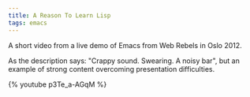 ```yaml
---
title: A Reason To Learn Lisp
tags: emacs
---
```


A short video from a live demo of Emacs from Web Rebels in Oslo 2012.

As the description says: "Crappy sound. Swearing. A noisy bar", but an example
of strong content overcoming presentation difficulties.

<!-- more -->

{% youtube  p3Te_a-AGqM %}
